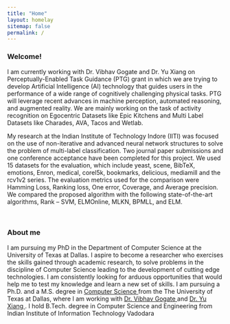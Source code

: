 ```yaml
---
title: "Home"
layout: homelay
sitemap: false
permalink: /
---
```


### Welcome!

I am currently working with Dr. Vibhav Gogate and Dr. Yu Xiang on Perceptually-Enabled Task Guidance (PTG) grant in which we are trying to develop Artificial Intelligence (AI) technology that guides users in the
performance of a wide range of cognitively challenging physical tasks. PTG will leverage recent advances in machine perception,
automated reasoning, and augmented reality. We are mainly working on the task of activity recognition on Egocentric Datasets like Epic Kitchens and Multi Label Datasets like Charades, AVA, Tacos and Wetlab.  

My research at the Indian Institute of Technology Indore (IITI) was focused on the use of non-iterative and advanced neural network structures to solve the problem of multi-label classification. Two journal paper submissions and one conference acceptance have been completed for this project. We used 15 datasets for the evaluation, which include yeast, scene, BibTeX, emotions, Enron, medical, corel5k, bookmarks, delicious, mediamill and the rcv1v2 series. 
The evaluation metrics used for the comparison were Hamming Loss, Ranking loss, One error, Coverage, and Average precision. We compared the proposed algorithm with the following state-of-the-art algorithms, Rank – SVM, ELMOnline, MLKN, BPMLL, and ELM.


[//]: # (<div class="container">)

[//]: # (<div class="row">)

[//]: # (<center>)

[//]: # (<iframe src="https://player.vimeo.com/video/455688517?autoplay=1&loop=1&autopause=0&muted=1&quality=360p&background=1" width="100%" style="border-style:solid;border-radius:5px;" frameborder="0" allow="autoplay"></iframe>)

[//]: # (Transition to chaos of flowing red blood cells. <br/>)

[//]: # (Bryngelson & Freund, <i>Phys. Rev. Fluids</i> &#40;2018&#41;)

[//]: # (</center>)

[//]: # (</div>)

[//]: # (</div>)
<br/>

### About me

I am pursuing my PhD in the Department of Computer Science at the University of Texas at Dallas. I aspire to become a researcher who exercises the skills gained through academic research, to solve problems in the discipline of Computer Science leading to the development of cutting edge technologies. I am consistently looking for arduous opportunities that would help me to test my knowledge and learn a new set of skills.
I am pursuing a Ph.D. and a M.S. degree in <a href="https://cs.utdallas.edu/education/graduate/" target="_blank">Computer Science </a> from the The University of Texas at Dallas, where I am working with <a href="https://personal.utdallas.edu/~vibhav.gogate/" target="_blank">Dr. Vibhav Gogate </a> and  <a href="https://yuxng.github.io/" target="_blank">Dr. Yu Xiang </a>.
I hold B.Tech. degree in Computer Science and Engineering from Indian Institute of Information Technology Vadodara

